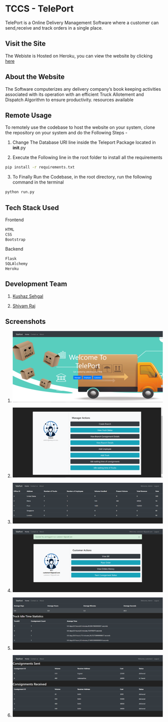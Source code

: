 # TCCS - TelePort
TelePort is a Online Delivery Management Software where a customer can 
send,receive and track orders in a single place.
## Visit the Site
The Webiste is Hosted on Heroku, you can view the website by clicking [here](https://tccs-teleport.herokuapp.com/) 
## About the Website
The Software computerizes any delivery company’s book keeping activities associated with its 
operation with an efficient Truck Allotement and Dispatch Algorithm to ensure productivity.
resources available
## Remote Usage
To remotely use the codebase to host the website on your system, clone the repository on your system and do the Following Steps -

1.  Change The Database URI line inside the Teleport Package located in __init__.py

2.  Execute the Following line in the root folder to install all the requirements
```bash
pip install -r requirements.txt
```
3.  To Finally Run the Codebase, in the root directory, run the following command in the terminal
```python
python run.py
```

## Tech Stack Used
Frontend

    HTML
    CSS
    Bootstrap

Backend

    Flask
    SQLAlchemy 
    Heroku

## Development Team
1.  [Kushaz Sehgal](https://github.com/kushazsehgal)

2.  [Shivam Raj](https://github.com/Shivam751)

<!-- 3.  [Hardik Soni](https://github.com/iamhardikat11) -->



## Screenshots
1.  ![HomePage](./ScreenShots/HomePage.PNG)

2.  ![Manager DashBoard](./ScreenShots/ManagerDashBoard.PNG)

3.  ![Branch Statistics](./ScreenShots/BranchStatistics.PNG)

4.  ![Customer Dashboard](./ScreenShots/CustomerDashboard.PNG)

5.  ![Truck Idle Statistics](./ScreenShots/TruckIdleStatistics.PNG)

6.  ![Customer Order History](./ScreenShots/CustomerOrderHistory.PNG)
